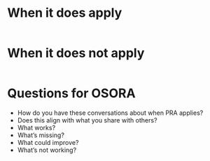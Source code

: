 

# When it does apply

```

```

# When it does not apply

```

```



# Questions for OSORA

- How do you have these conversations about when PRA applies?
- Does this align with what you share with others?
- What works?
- What’s missing?
- What could improve?
- What’s not working?

